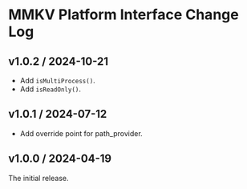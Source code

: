 # MMKV Platform Interface Change Log
## v1.0.2 / 2024-10-21
* Add `isMultiProcess()`.
* Add `isReadOnly()`.

## v1.0.1 / 2024-07-12
* Add override point for path_provider.

## v1.0.0 / 2024-04-19
The initial release.
